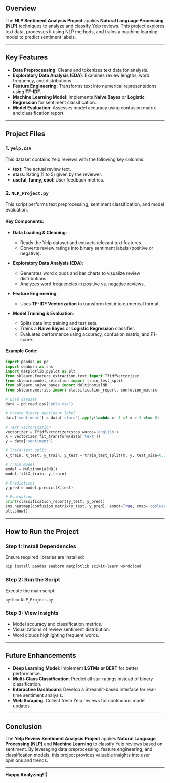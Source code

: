 ## Overview

The **NLP Sentiment Analysis Project** applies **Natural Language Processing (NLP)** techniques to analyze and classify Yelp reviews. This project explores text data, processes it using NLP methods, and trains a machine learning model to predict sentiment labels.

---

## Key Features

- **Data Preprocessing**: Cleans and tokenizes text data for analysis.
- **Exploratory Data Analysis (EDA)**: Examines review lengths, word frequency, and distributions.
- **Feature Engineering**: Transforms text into numerical representations using **TF-IDF**.
- **Machine Learning Model**: Implements **Naive Bayes** or **Logistic Regression** for sentiment classification.
- **Model Evaluation**: Assesses model accuracy using confusion matrix and classification report.

---

## Project Files

### 1. `yelp.csv`
This dataset contains Yelp reviews with the following key columns:
- **text**: The actual review text.
- **stars**: Rating (1 to 5) given by the reviewer.
- **useful, funny, cool**: User feedback metrics.

### 2. `NLP_Project.py`
This script performs text preprocessing, sentiment classification, and model evaluation.

#### Key Components:

- **Data Loading & Cleaning**:
  - Reads the Yelp dataset and extracts relevant text features.
  - Converts review ratings into binary sentiment labels (positive or negative).

- **Exploratory Data Analysis (EDA)**:
  - Generates word clouds and bar charts to visualize review distributions.
  - Analyzes word frequencies in positive vs. negative reviews.

- **Feature Engineering**:
  - Uses **TF-IDF Vectorization** to transform text into numerical format.

- **Model Training & Evaluation**:
  - Splits data into training and test sets.
  - Trains a **Naive Bayes** or **Logistic Regression** classifier.
  - Evaluates performance using accuracy, confusion matrix, and F1-score.

#### Example Code:
```python
import pandas as pd
import seaborn as sns
import matplotlib.pyplot as plt
from sklearn.feature_extraction.text import TfidfVectorizer
from sklearn.model_selection import train_test_split
from sklearn.naive_bayes import MultinomialNB
from sklearn.metrics import classification_report, confusion_matrix

# Load dataset
data = pd.read_csv('yelp.csv')

# Create binary sentiment label
data['sentiment'] = data['stars'].apply(lambda x: 1 if x > 3 else 0)

# Text vectorization
vectorizer = TfidfVectorizer(stop_words='english')
X = vectorizer.fit_transform(data['text'])
y = data['sentiment']

# Train-test split
X_train, X_test, y_train, y_test = train_test_split(X, y, test_size=0.3, random_state=42)

# Train model
model = MultinomialNB()
model.fit(X_train, y_train)

# Predictions
y_pred = model.predict(X_test)

# Evaluation
print(classification_report(y_test, y_pred))
sns.heatmap(confusion_matrix(y_test, y_pred), annot=True, cmap='coolwarm')
plt.show()
```

---

## How to Run the Project

### Step 1: Install Dependencies
Ensure required libraries are installed:
```bash
pip install pandas seaborn matplotlib scikit-learn wordcloud
```

### Step 2: Run the Script
Execute the main script:
```bash
python NLP_Project.py
```

### Step 3: View Insights
- Model accuracy and classification metrics.
- Visualizations of review sentiment distribution.
- Word clouds highlighting frequent words.

---

## Future Enhancements

- **Deep Learning Model**: Implement **LSTMs or BERT** for better performance.
- **Multi-Class Classification**: Predict all star ratings instead of binary classification.
- **Interactive Dashboard**: Develop a Streamlit-based interface for real-time sentiment analysis.
- **Web Scraping**: Collect fresh Yelp reviews for continuous model updates.

---

## Conclusion

The **Yelp Review Sentiment Analysis Project** applies **Natural Language Processing (NLP)** and **Machine Learning** to classify Yelp reviews based on sentiment. By leveraging data preprocessing, feature engineering, and classification models, this project provides valuable insights into user opinions and trends.

---

**Happy Analyzing! 🚀**

